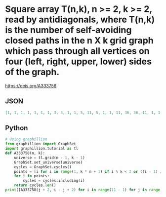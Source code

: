 # Square array T\(n,k\), n \>\= 2, k \>\= 2, read by antidiagonals, where T\(n,k\) is the number of self\-avoiding closed paths in the n X k grid graph which pass through all vertices on four \(left, right, upper, lower\) sides of the graph\.
https://oeis.org/A333758
## JSON
```JSON
[1, 1, 1, 1, 1, 1, 1, 3, 3, 1, 1, 5, 11, 5, 1, 1, 11, 36, 36, 11, 1, 1, 21, 122, 191, 122, 21, 1, 1, 43, 408, 1123, 1123, 408, 43, 1, 1, 85, 1371, 6410, 11346, 6410, 1371, 85, 1, 1, 171, 4599, 37165, 113748, 113748, 37165, 4599, 171, 1]
```
## Python
```Python
# Using graphillion
from graphillion import GraphSet
import graphillion.tutorial as tl
def A333758(n, k):
    universe = tl.grid(n - 1, k - 1)
    GraphSet.set_universe(universe)
    cycles = GraphSet.cycles()
    points = [i for i in range(1, k * n + 1) if i % k < 2 or ((i - 1) // k + 1) % n < 2]
    for i in points:
        cycles = cycles.including(i)
    return cycles.len()
print([A333758(j + 2, i - j + 2) for i in range(11 - 1) for j in range(i + 1)])
```

